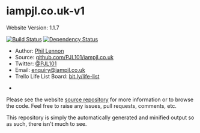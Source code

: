 # iampjl.co.uk-v1
Website Version: 1.1.7

[![Build Status](https://travis-ci.org/PJL101/iampjl.co.uk-v1.svg?branch=master)](https://travis-ci.org/PJL101/iampjl.co.uk-v1)
[![Dependency Status](https://david-dm.org/PJL101/iampjl.co.uk-v1.svg)](https://david-dm.org/PJL101/iampjl.co.uk-v1)

* Author: [Phil Lennon](http://iampjl.co.uk)
* Source: [github.com/PJL101/iampjl.co.uk](http://github.com/PJL101/iampjl.co.uk-v1)
* Twitter: [@PJL101](http://twitter.com/pjl101)
* Email: [enquiry@iampjl.co.uk](mailto:enquiry@iampjl.co.uk)
* Trello Life List Board: [bit.ly/life-list](http://bit.ly/life-list)

-

Please see the website [source repository](http://github.com/PJL101/iampjl.co.uk-v1) for more information or to browse the code. Feel free to raise any issues, pull requests, comments, etc.

This repository is simply the automatically generated and minified output so as such, there isn't much to see.
